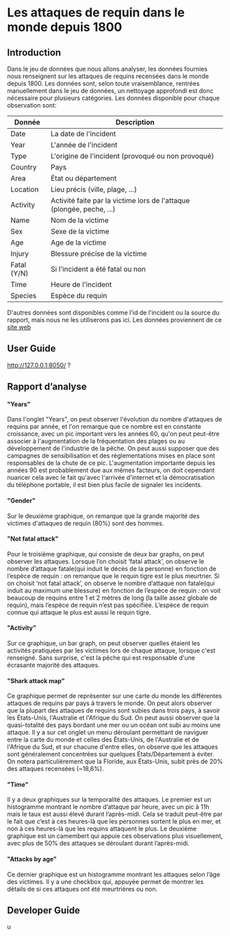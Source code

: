 # Les attaques de requin dans le monde depuis 1800

## Introduction

Dans le jeu de données que nous allons analyser, les données fournies nous renseignent sur les attaques de requins recensées dans le monde depuis 1800. Les données sont, selon toute vraisemblance, rentrées manuellement dans le jeu de données, un nettoyage approfondi est donc nécessaire pour plusieurs catégories. Les données disponible pour chaque observation sont:

| Donnée | Description |
| ------ | ------ |
| Date | La date de l'incident |
| Year | L'année de l'incident |
| Type | L'origine de l'incident (provoqué ou non provoqué) |
| Country | Pays |
| Area | État ou département |
| Location | Lieu précis (ville, plage, ...) |
| Activity | Activité faite par la victime lors de l'attaque (plongée, peche, ...) |
| Name | Nom de la victime |
| Sex | Sexe de la victime |
| Age | Age de la victime |
| Injury | Blessure précise de la victime |
| Fatal (Y/N) | Si l'incident a été fatal ou non |
| Time | Heure de l'incident |
| Species | Espèce du requin |

D'autres données sont disponibles comme l'id de l'incident ou la source du rapport, mais nous ne les utiliserons pas ici. Les données proviennent de ce [site web ](https://www.kaggle.com/datasets/felipeesc/shark-attack-dataset)

## User Guide

http://127.0.0.1:8050/
?
##  Rapport d’analyse

#### "Years"
Dans l'onglet "Years", on peut observer l'évolution du nombre d'attaques de requins par année, et l'on remarque que ce nombre est en constante croissance, avec un pic important vers les années 60, qu'on peut peut-être associer à l'augmentation de la fréquentation des plages ou au développement de l'industrie de la pêche. On peut aussi supposer que des campagnes de sensibilisation et des réglementations mises en place sont responsables de la chute de ce pic. L'augmentation importante depuis les années 90 est probablement due aux mêmes facteurs, on doit cependant nuancer cela avec le fait qu'avec l'arrivée d'internet et la démocratisation du téléphone portable, il est bien plus facile de signaler les incidents.

#### "Gender"
Sur le deuxième graphique, on remarque que la grande majorité des victimes d'attaques de requin (80%) sont des hommes. 

#### "Not fatal attack"
Pour le troisième graphique, qui consiste de deux bar graphs, on peut observer les attaques.
Lorsque l’on choisit ‘fatal attack’, on observe le nombre d’attaque fatale(qui induit le décès de la personne) en fonction de l’espèce de requin : on remarque que le requin tigre est le plus meurtrier. Si on choisit ‘not fatal attack’, on observe le nombre d’attaque non fatale(qui induit au maximum une blessure) en fonction de l’espèce de requin : on voit beaucoup de requins entre 1 et 2 mètres de long (la taille assez globale de requin), mais l’espèce de requin n’est pas spécifiée. L’espèce de requin connue qui attaque le plus est aussi le requin tigre.

#### "Activity"
Sur ce graphique, un bar graph, on peut observer quelles étaient les activités pratiquées par les victimes lors de chaque attaque, lorsque c'est renseigné. Sans surprise, c'est la pêche qui est responsable d'une écrasante majorité des attaques.

#### "Shark attack map"
Ce graphique permet de représenter sur une carte du monde les différentes attaques de requins par pays à travers le monde. On peut alors observer que la plupart des attaques de requins sont subies dans trois pays, à savoir les États-Unis, l'Australie et l'Afrique du Sud. 
On peut aussi observer que la quasi-totalité des pays bordant une mer ou un océan ont subi au moins une attaque.
Il y a sur cet onglet un menu déroulant permettant de naviguer entre la carte du monde et celles des États-Unis, de l'Australie et de l'Afrique du Sud, et sur chacune d'entre elles, on observe que les attaques sont généralement concentrées sur quelques États/Département à éviter. On notera particulièrement que la Floride, aux États-Unis, subit près de 20% des attaques recensées (~18,6%).

#### "Time"
Il y a deux graphiques sur la temporalité des attaques. Le premier est un histogramme montrant le nombre d’attaque par heure, avec un pic à 11h mais le taux est aussi élevé durant l’après-midi. Cela se traduit peut-être par le fait que c’est à ces heures-là que les personnes sortent le plus en mer, et non à ces heures-là que les requins attaquent le plus. Le deuxième graphique est un camembert qui appuie ces observations plus visuellement, avec plus de 50% des attaques se déroulant durant l’après-midi. 

#### "Attacks by age"

Ce dernier graphique est un histogramme montrant les attaques selon l’âge des victimes. Il y a une checkbox qui, appuyée permet de montrer les détails de si ces attaques ont été meurtrières ou non. 

## Developer Guide

u
